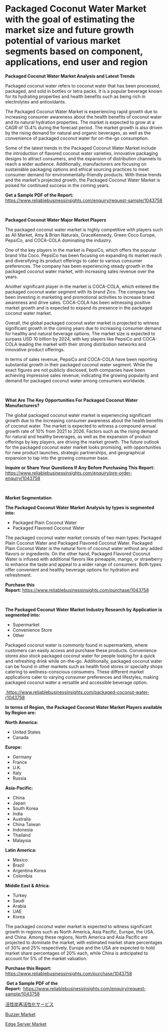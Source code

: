 <p><h1>Packaged Coconut Water Market with the goal of estimating the market size and future growth potential of various market segments based on component, applications, end user and region</h1></p><p><strong>Packaged Coconut Water Market Analysis and Latest Trends</strong></p>
<p><p>Packaged coconut water refers to coconut water that has been processed, packaged, and sold in bottles or tetra packs. It is a popular beverage known for its hydrating properties and health benefits such as being rich in electrolytes and antioxidants.</p><p>The Packaged Coconut Water Market is experiencing rapid growth due to increasing consumer awareness about the health benefits of coconut water and its natural hydration properties. The market is expected to grow at a CAGR of 13.4% during the forecast period. The market growth is also driven by the rising demand for natural and organic beverages, as well as the convenience of packaged coconut water for on-the-go consumption.</p><p>Some of the latest trends in the Packaged Coconut Water Market include the introduction of flavored coconut water varieties, innovative packaging designs to attract consumers, and the expansion of distribution channels to reach a wider audience. Additionally, manufacturers are focusing on sustainable packaging options and ethical sourcing practices to meet consumer demand for environmentally-friendly products. With these trends and the market's projected growth, the Packaged Coconut Water Market is poised for continued success in the coming years.</p></p>
<p><strong>Get a Sample PDF of the Report:&nbsp;</strong> <a href="https://www.reliablebusinessinsights.com/enquiry/request-sample/1043758">https://www.reliablebusinessinsights.com/enquiry/request-sample/1043758</a></p>
<p>&nbsp;</p>
<p><strong>Packaged Coconut Water Major Market Players</strong></p>
<p><p>The packaged coconut water market is highly competitive with players such as All Market, Amy & Brian Naturals, GraceKennedy, Green Coco Europe, PepsiCo, and COCA-COLA dominating the industry. </p><p>One of the key players in the market is PepsiCo, which offers the popular brand Vita Coco. PepsiCo has been focusing on expanding its market reach and diversifying its product offerings to cater to various consumer preferences. The company has been experiencing steady growth in the packaged coconut water market, with increasing sales revenue over the years.</p><p>Another significant player in the market is COCA-COLA, which entered the packaged coconut water segment with its brand Zico. The company has been investing in marketing and promotional activities to increase brand awareness and drive sales. COCA-COLA has been witnessing positive market growth and is expected to expand its presence in the packaged coconut water market.</p><p>Overall, the global packaged coconut water market is projected to witness significant growth in the coming years due to increasing consumer demand for healthy and natural beverage options. The market size is expected to surpass USD 10 billion by 2024, with key players like PepsiCo and COCA-COLA leading the market with their strong distribution networks and innovative product offerings.</p><p>In terms of sales revenue, PepsiCo and COCA-COLA have been reporting substantial growth in their packaged coconut water segment. While the exact figures are not publicly disclosed, both companies have been achieving impressive sales revenue, indicating the growing popularity and demand for packaged coconut water among consumers worldwide.</p></p>
<p>&nbsp;</p>
<p><strong>What Are The Key Opportunities For Packaged Coconut Water Manufacturers?</strong></p>
<p><p>The global packaged coconut water market is experiencing significant growth due to the increasing consumer awareness about the health benefits of coconut water. The market is expected to witness a compound annual growth rate of 10% from 2021 to 2026. Factors such as the rising demand for natural and healthy beverages, as well as the expansion of product offerings by key players, are driving the market growth. The future outlook for the packaged coconut water market looks promising, with opportunities for new product launches, strategic partnerships, and geographical expansion to tap into the growing consumer base.</p></p>
<p><strong>Inquire or Share Your Questions If Any Before Purchasing This Report:</strong> <a href="https://www.reliablebusinessinsights.com/enquiry/pre-order-enquiry/1043758">https://www.reliablebusinessinsights.com/enquiry/pre-order-enquiry/1043758</a></p>
<p>&nbsp;</p>
<p><strong>Market Segmentation</strong></p>
<p><strong>The Packaged Coconut Water Market Analysis by types is segmented into:</strong></p>
<p><ul><li>Packaged Plain Coconut Water</li><li>Packaged Flavored Coconut Water</li></ul></p>
<p><p>The packaged coconut water market consists of two main types: Packaged Plain Coconut Water and Packaged Flavored Coconut Water. Packaged Plain Coconut Water is the natural form of coconut water without any added flavors or ingredients. On the other hand, Packaged Flavored Coconut Water is infused with additional flavors like pineapple, mango, or strawberry to enhance the taste and appeal to a wider range of consumers. Both types offer convenient and healthy beverage options for hydration and refreshment.</p></p>
<p><strong>Purchase this Report:&nbsp;</strong><a href="https://www.reliablebusinessinsights.com/purchase/1043758">https://www.reliablebusinessinsights.com/purchase/1043758</a></p>
<p>&nbsp;</p>
<p><strong>The Packaged Coconut Water Market Industry Research by Application is segmented into:</strong></p>
<p><ul><li>Supermarket</li><li>Convenience Store</li><li>Other</li></ul></p>
<p><p>Packaged coconut water is commonly found in supermarkets, where customers can easily access and purchase these products. Convenience stores also stock packaged coconut water for people looking for a quick and refreshing drink while on-the-go. Additionally, packaged coconut water can be found in other markets such as health food stores or specialty shops catering to wellness-conscious consumers. These different market applications cater to varying consumer preferences and lifestyles, making packaged coconut water a versatile and accessible beverage option.</p></p>
<p><a href="https://www.reliablebusinessinsights.com/packaged-coconut-water-r1043758">&nbsp;https://www.reliablebusinessinsights.com/packaged-coconut-water-r1043758</a></p>
<p><strong>In terms of Region, the Packaged Coconut Water Market Players available by Region are:</strong></p>
<p>
    <p> <strong> North America: </strong>
        <ul>
            <li>United States</li>
            <li>Canada</li>
        </ul>
        </p> 
    <p> <strong> Europe: </strong>
        <ul>
            <li>Germany</li>
            <li>France</li>
            <li>U.K.</li>
            <li>Italy</li>
            <li>Russia</li>
        </ul>
        </p> 
    <p> <strong> Asia-Pacific: </strong>
        <ul>
            <li>China</li>
            <li>Japan</li>
            <li>South Korea</li>
            <li>India</li>
            <li>Australia</li>
            <li>China Taiwan</li>
            <li>Indonesia</li>
            <li>Thailand</li>
            <li>Malaysia</li>
        </ul>
        </p> 
    <p> <strong> Latin America: </strong>
        <ul>
            <li>Mexico</li>
            <li>Brazil</li>
            <li>Argentina Korea</li>
            <li>Colombia</li>
        </ul>
        </p> 
    <p> <strong> Middle East & Africa: </strong>
        <ul>
            <li>Turkey</li>
            <li>Saudi</li>
            <li>Arabia</li>
            <li>UAE</li>
            <li>Korea</li>
        </ul>
    </p>
    </p>
<p><p>The packaged coconut water market is expected to witness significant growth in regions such as North America, Asia Pacific, Europe, the USA, and China. Among these regions, North America and Asia Pacific are projected to dominate the market, with estimated market share percentages of 30% and 25% respectively. Europe and the USA are expected to hold market share percentages of 20% each, while China is anticipated to account for 5% of the market valuation.</p></p>
<p><strong>Purchase this Report: </strong><a href="https://www.reliablebusinessinsights.com/purchase/1043758">https://www.reliablebusinessinsights.com/purchase/1043758</a></p>
<p>&nbsp;<strong>Get a Sample PDF of the Report:&nbsp;&nbsp;</strong><a href="https://www.reliablebusinessinsights.com/enquiry/request-sample/1043758">https://www.reliablebusinessinsights.com/enquiry/request-sample/1043758</a></p>
<p><strong></strong></p>
<p><p><a href="https://medium.com/@kelsitorphy644/%E6%B4%BB%E6%80%A7%E7%82%AD%E3%83%AA%E3%82%B5%E3%82%A4%E3%82%AF%E3%83%AB%E3%82%B5%E3%83%BC%E3%83%93%E3%82%B9%E5%B8%82%E5%A0%B4%E3%81%AE%E4%BA%88%E6%B8%AC-%E5%B8%82%E5%A0%B4%E5%8B%95%E5%90%91-%E3%81%8A%E3%82%88%E3%81%B3%E5%BD%B1%E9%9F%BF%E5%88%86%E6%9E%90-2024%E5%B9%B4-2031%E5%B9%B4-d91bc3c45fb7">活性炭再活性化サービス</a></p><p><a href="https://github.com/EveKerluke2023/Market-Research-Report-List-1/blob/main/buzzer-market.md">Buzzer Market</a></p><p><a href="https://github.com/msbsaifansami/Market-Research-Report-List-1/blob/main/edge-server-market.md">Edge Server Market</a></p></p>